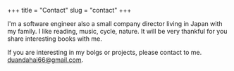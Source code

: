 +++
title = "Contact"
slug = "contact"
+++

I'm a software engineer also a small company director living in Japan with my family.
I like reading, music, cycle, nature. It will be very thankful for you share interesting books with me.

If you are interesting in my bolgs or projects, please contact to me.
duandahai66@gmail.com.